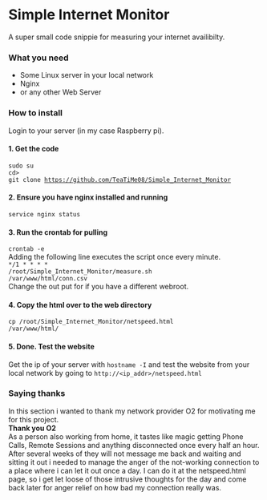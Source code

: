 # Simple Internet Monitor
A super small code snippie for measuring your internet availibilty.

### What you need
- Some Linux server in your local network
- Nginx
- or any other Web Server

### How to install
Login to your server (in my case Raspberry pi).
#### 1. Get the code
<code>sudo su</code><br>
<code>cd></code><br>
<code>git clone https://github.com/TeaTiMe08/Simple_Internet_Monitor</code><br>
#### 2. Ensure you have nginx installed and running
<code>service nginx status</code><br>
#### 3. Run the crontab for pulling
<code>crontab -e</code><br>
Adding the following line executes the script once every minute.<br>
<code>*/1 * * * * /root/Simple_Internet_Monitor/measure.sh /var/www/html/conn.csv</code><br>
Change the out put for if you have a different webroot.
#### 4. Copy the html over to the web directory
<code>cp /root/Simple_Internet_Monitor/netspeed.html /var/www/html/</code>
#### 5. Done. Test the website
Get the ip of your server with <code>hostname -I</code> and test the website from your local network by going to <code>http://<ip_addr>/netspeed.html</code>

### Saying thanks
In this section i wanted to thank my network provider O2 for motivating me for this project.<br>
**Thank you O2**<br>
As a person also working from home, it tastes like magic getting Phone Calls, Remote Sessions and anything disconnected
once every half an hour. After several weeks of they will not message me back and waiting and sitting it out i needed to manage
the anger of the not-working connection to a place where i can let it out once a day. I can do it at the netspeed.html page,
so i get let loose of those intrusive thoughts for the day and come back later for anger relief on how bad my connection really was.
